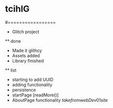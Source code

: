 # tcihlG
#=================

* Glitch project 

** done

- Made it glithcy
- Assets added
- Library finished

** list

- starting to add UUID
- adding functionality
- persistence
- startPage [readMore()]
- AboutPage functionality $take from webDev01 site$

